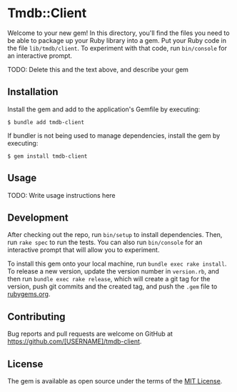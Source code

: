 # Tmdb::Client

Welcome to your new gem! In this directory, you'll find the files you need to be able to package up your Ruby library into a gem. Put your Ruby code in the file `lib/tmdb/client`. To experiment with that code, run `bin/console` for an interactive prompt.

TODO: Delete this and the text above, and describe your gem

## Installation

Install the gem and add to the application's Gemfile by executing:

    $ bundle add tmdb-client

If bundler is not being used to manage dependencies, install the gem by executing:

    $ gem install tmdb-client

## Usage

TODO: Write usage instructions here

## Development

After checking out the repo, run `bin/setup` to install dependencies. Then, run `rake spec` to run the tests. You can also run `bin/console` for an interactive prompt that will allow you to experiment.

To install this gem onto your local machine, run `bundle exec rake install`. To release a new version, update the version number in `version.rb`, and then run `bundle exec rake release`, which will create a git tag for the version, push git commits and the created tag, and push the `.gem` file to [rubygems.org](https://rubygems.org).

## Contributing

Bug reports and pull requests are welcome on GitHub at https://github.com/[USERNAME]/tmdb-client.

## License

The gem is available as open source under the terms of the [MIT License](https://opensource.org/licenses/MIT).
